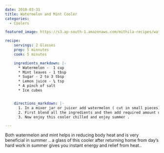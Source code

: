 ```yaml
---
date: 2018-03-31
title: Watermelon and Mint Cooler
categories:
  - Coolers

featured_image: https://s3.ap-south-1.amazonaws.com/mithila-recipes/watermelon_cooler_small.jpg

recipe:
    servings: 2 Glasses
    prep: 5 minnutes
    cook: 5 minutes

    ingredients_markdown: |-
      * Watermelon -  1 cup
      * Mint leaves - 1 tbsp
      * Sugar - 2 to 3 tbsp
      * Lemon juice - ¼ tsp
      * A pinch of salt
      * Ice cubes


    directions_markdown: |-
      1. In a mixer jar or juicer add watermelon ( cut in small pieces) , mint leaves ( don’t add more as it gives a little bitter taste and also changes the colour of juice ) , sugar , lemon juice and salt
      2. First blend all the ingredients and then add required amount of water , ice cubes and blend it completely .
      3. Now enjoy this cooler chilled and enjoy summer .

---
```


Both watermelon and mint helps in reducing body heat and is very beneficial in summer .. a glass of this cooler after returning home from day’s hard work in summer gives you instant energy and relief from heat..

